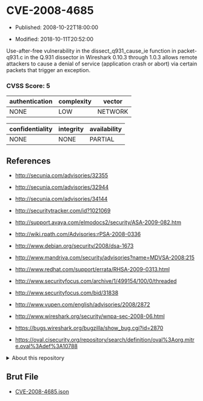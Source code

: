 # CVE-2008-4685

- Published: 2008-10-22T18:00:00

- Modified: 2018-10-11T20:52:00

Use-after-free vulnerability in the dissect_q931_cause_ie function in packet-q931.c in the Q.931 dissector in Wireshark 0.10.3 through 1.0.3 allows remote attackers to cause a denial of service (application crash or abort) via certain packets that trigger an exception.

### CVSS Score: **5**

| authentication | complexity | vector |
| --- | --- | --- |
| NONE | LOW | NETWORK |

| confidentiality | integrity | availability |
| --- | --- | --- |
| NONE | NONE | PARTIAL |

## References

* http://secunia.com/advisories/32355

* http://secunia.com/advisories/32944

* http://secunia.com/advisories/34144

* http://securitytracker.com/id?1021069

* http://support.avaya.com/elmodocs2/security/ASA-2009-082.htm

* http://wiki.rpath.com/Advisories:rPSA-2008-0336

* http://www.debian.org/security/2008/dsa-1673

* http://www.mandriva.com/security/advisories?name=MDVSA-2008:215

* http://www.redhat.com/support/errata/RHSA-2009-0313.html

* http://www.securityfocus.com/archive/1/499154/100/0/threaded

* http://www.securityfocus.com/bid/31838

* http://www.vupen.com/english/advisories/2008/2872

* http://www.wireshark.org/security/wnpa-sec-2008-06.html

* https://bugs.wireshark.org/bugzilla/show_bug.cgi?id=2870

* https://oval.cisecurity.org/repository/search/definition/oval%3Aorg.mitre.oval%3Adef%3A10788

<details>
<summary>About this repository</summary> 

  This repository is part of the project [Live Hack CVE](https://github.com/Live-Hack-CVE). Main website can be found [www.live-hack.org](https://www.live-hack.org) 
  
  Made by [Sn0wAlice](https://github.com/Sn0wAlice) for the people that care about security and need to have a feed of the latest CVEs. Hope you enjoy it, don't forget to star the repo and follow me on [Twitter](https://twitter.com/Sn0wAlice) and [Github](https://github.com/Sn0wAlice). And that is my [personnal website](https://www.alice-snow.me/)

  - [Home Page](https://github.com/Live-Hack-CVE)
  - [Framework](https://github.com/Live-Hack-CVE/cve-framework)
  - [CVE database](https://github.com/Live-Hack-CVE/full_database)
  - [Changelog](https://github.com/Live-Hack-CVE/Changelog)
</details>

## Brut File

* [CVE-2008-4685.json](https://raw.githubusercontent.com/Live-Hack-CVE/full_database/main/cves/2008/CVE-2008-4685.json)

